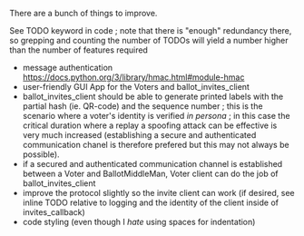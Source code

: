 There are a bunch of things to improve.

See TODO keyword in code ; note that there is "enough" redundancy there, so grepping and counting the number of TODOs will yield a number higher than the number of features required

* message authentication https://docs.python.org/3/library/hmac.html#module-hmac
* user-friendly GUI App for the Voters and ballot_invites_client
* ballot_invites_client should be able to generate printed labels with the partial hash (ie. QR-code) and the sequence number ; this is the scenario where a voter's identity is verified *in persona* ; in this case the critical duration where a replay a spoofing attack can be effective is very much increased (establishing a secure and authenticated communication chanel is therefore prefered but this may not always be possible).
* if a secured and authenticated communication channel is established between a Voter and BallotMiddleMan, Voter client can do the job of ballot_invites_client
* improve the protocol slightly so the invite client can work (if desired, see inline TODO relative to logging and the identity of the client inside of invites_callback)
* code styling (even though I _hate_ using spaces for indentation)
